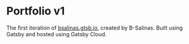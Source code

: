 # Portfolio v1

The first iteration of [bsalinas.gtsb.io](bsalinas.gtsb.io), created by B-Salinas. Built using Gatsby and hosted using Gatsby Cloud.
